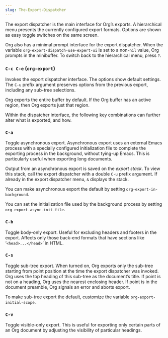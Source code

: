 ```yaml
---
slug: The-Export-Dispatcher
---
```


The export dispatcher is the main interface for Org’s exports. A hierarchical menu presents the currently configured export formats. Options are shown as easy toggle switches on the same screen.

Org also has a minimal prompt interface for the export dispatcher. When the variable `org-export-dispatch-use-expert-ui` is set to a non-`nil` value, Org prompts in the minibuffer. To switch back to the hierarchical menu, press `?`.

### `C-c C-e` (`org-export`)

Invokes the export dispatcher interface. The options show default settings. The `C-u` prefix argument preserves options from the previous export, including any sub-tree selections.

Org exports the entire buffer by default. If the Org buffer has an active region, then Org exports just that region.

Within the dispatcher interface, the following key combinations can further alter what is exported, and how.

### `C-a`

Toggle asynchronous export. Asynchronous export uses an external Emacs process with a specially configured initialization file to complete the exporting process in the background, without tying-up Emacs. This is particularly useful when exporting long documents.

Output from an asynchronous export is saved on the *export stack*. To view this stack, call the export dispatcher with a double `C-u` prefix argument. If already in the export dispatcher menu, `&` displays the stack.

You can make asynchronous export the default by setting `org-export-in-background`.

You can set the initialization file used by the background process by setting `org-export-async-init-file`.

### `C-b`

Toggle body-only export. Useful for excluding headers and footers in the export. Affects only those back-end formats that have sections like ‘`<head>...</head>`’ in HTML.

### `C-s`

Toggle sub-tree export. When turned on, Org exports only the sub-tree starting from point position at the time the export dispatcher was invoked. Org uses the top heading of this sub-tree as the document’s title. If point is not on a heading, Org uses the nearest enclosing header. If point is in the document preamble, Org signals an error and aborts export.

To make sub-tree export the default, customize the variable `org-export-initial-scope`.

### `C-v`

Toggle visible-only export. This is useful for exporting only certain parts of an Org document by adjusting the visibility of particular headings.

